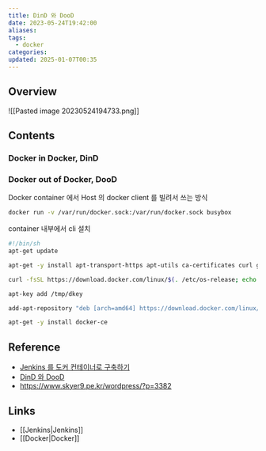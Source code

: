 ```yaml
---
title: DinD 와 DooD
date: 2023-05-24T19:42:00
aliases: 
tags:
  - docker
categories: 
updated: 2025-01-07T00:35
---
```


## Overview

![[Pasted image 20230524194733.png]]

## Contents

### Docker in Docker, DinD

### Docker out of Docker, DooD

Docker container 에서 Host 의 docker client 를 빌려서 쓰는 방식

```bash
docker run -v /var/run/docker.sock:/var/run/docker.sock busybox
```

container 내부에서 cli 설치

```bash
#!/bin/sh
apt-get update

apt-get -y install apt-transport-https apt-utils ca-certificates curl gnupg2 zip unzip software-properties-common

curl -fsSL https://download.docker.com/linux/$(. /etc/os-release; echo "$ID")/gpg > /tmp/dkey

apt-key add /tmp/dkey

add-apt-repository "deb [arch=amd64] https://download.docker.com/linux/$(. /etc/os-release; echo "$ID") $(lsb_release -cs) stable" && apt-get update

apt-get -y install docker-ce
```

## Reference

- [Jenkins 를 도커 컨테이너로 구축하기](https://postlude.github.io/2020/12/26/docker-in-docker/)
- [DinD 와 DooD](https://aidanbae.github.io/code/docker/dinddood/)
- https://www.skyer9.pe.kr/wordpress/?p=3382

## Links

- [[Jenkins|Jenkins]]
- [[Docker|Docker]]
